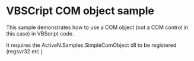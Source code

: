 # VBSCript COM object sample
This sample demonstrates how to use a COM object (not a COM control in this case) in VBScript code.

It requires the ActiveN.Samples.SimpleComObject dll to be registered (regsvr32 etc.)